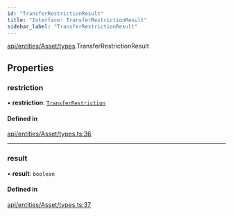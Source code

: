 ```yaml
---
id: "TransferRestrictionResult"
title: "Interface: TransferRestrictionResult"
sidebar_label: "TransferRestrictionResult"
---
```


[api/entities/Asset/types](../../../../../../modules/API/Entities/Asset/Types/Types.md).TransferRestrictionResult

## Properties

### restriction

• **restriction**: [`TransferRestriction`](../../../../../../modules/Types/Types.md#transferrestriction)

#### Defined in

[api/entities/Asset/types.ts:36](https://github.com/PolymeshAssociation/polymesh-sdk/blob/95e180d2/src/api/entities/Asset/types.ts#L36)

___

### result

• **result**: `boolean`

#### Defined in

[api/entities/Asset/types.ts:37](https://github.com/PolymeshAssociation/polymesh-sdk/blob/95e180d2/src/api/entities/Asset/types.ts#L37)

